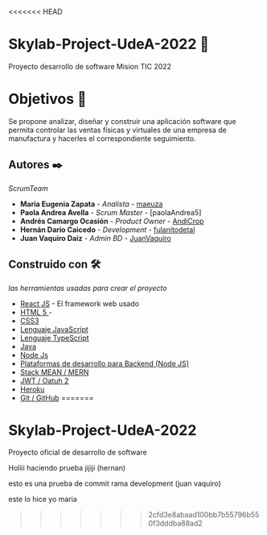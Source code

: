 <<<<<<< HEAD
# Skylab-Project-UdeA-2022 🚀
Proyecto desarrollo de software Mision TIC 2022

# Objetivos 🎯
Se propone analizar, diseñar y construir una aplicación software que permita 
controlar las ventas físicas y virtuales de una empresa de manufactura y hacerles 
el correspondiente seguimiento.

## Autores ✒️

_ScrumTeam_

* **Maria Eugenia Zapata** - *Analista* - [maeuza](https://github.com/maeuza)
* **Paola Andrea Avella** - *Scrum Master* - [paolaAndrea5]
* **Andrés Camargo Ocasión** - *Product Owner* - [AndiCrop](https://github.com/AndiCrop)
* **Hernán Darío Caicedo** - *Development* - [fulanitodetal](#fulanito-de-tal)
* **Juan Vaquiro Daiz** - *Admin BD* - [JuanVaquiro](https://github.com/JuanVaquiro)


## Construido con 🛠️

 _las herramientas usadas para crear el proyecto_

* [React JS]() - El framework web usado
* [HTML 5 ]()  - 
* [CSS3 ]()
* [Lenguaje JavaScript]()
* [Lenguaje TypeScript ]()
* [Java]()
* [Node Js]()
* [Plataformas de desarrollo para Backend (Node JS)]()
* [Stack MEAN / MERN]()
* [JWT / Oatuh 2]()
* [Heroku]()
* [Git / GitHub]()
=======
# Skylab-Project-UdeA-2022
Proyecto oficial de desarrollo de software 



Holiii haciendo prueba  jijiji (hernan)

esto es una prueba de commit rama development (juan vaquiro)

este lo hice yo maria 
>>>>>>> 2cfd3e8abaad100bb7b55796b550f3dddba88ad2
